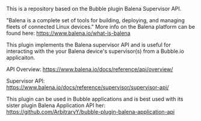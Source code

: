This is a repository based on the Bubble plugin Balena Supervisor API.

"Balena is a complete set of tools for building, deploying, and managing fleets of connected Linux devices." More info on the Balena platform can be found here: https://www.balena.io/what-is-balena

This plugin implements the Balena supervisor API and is useful for interacting with the your Balena device's supervisor(s) from a Bubble.io applicaiton.

API Overview: https://www.balena.io/docs/reference/api/overview/

Supervisor API: https://www.balena.io/docs/reference/supervisor/supervisor-api/

This plugin can be used in Bubble applications and is best used with its sister plugin Balena Application API her: https://github.com/ArbitraryY/bubble-plugin-balena-application-api
